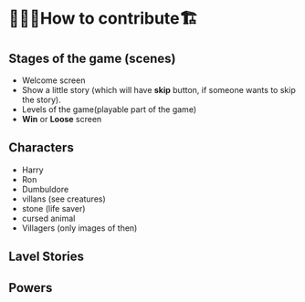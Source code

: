 # 👷🏽‍♂️How to contribute🏗️

## Stages of the game (scenes)

* Welcome screen 
* Show a little story (which will have **skip** button, if someone wants to skip the story).
* Levels of the game(playable part of the game)
* **Win** or **Loose** screen

## Characters

* Harry
* Ron
* Dumbuldore
* villans (see creatures)
* stone (life saver)
* cursed animal
* Villagers (only images of then)

## Lavel Stories

## Powers 

